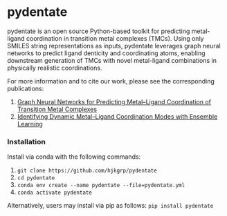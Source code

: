 # pydentate
pydentate is an open source Python-based toolkit for predicting metal-ligand coordination in transition metal complexes (TMCs). Using only SMILES string representations as inputs, pydentate leverages graph neural networks to predict ligand denticity and coordinating atoms, enabling downstream generation of TMCs with novel metal-ligand combinations in physically realistic coordinations.

For more information and to cite our work, please see the corresponding publications:
1. [Graph Neural Networks for Predicting Metal–Ligand Coordination of Transition Metal Complexes](https://chemrxiv.org/engage/chemrxiv/article-details/66fdb15251558a15efe0557a)
2. [Identifying Dynamic Metal–Ligand Coordination Modes with Ensemble Learning](https://chemrxiv.org/engage/chemrxiv/article-details/689f4370a94eede154e7a9de)

### Installation
Install via conda with the following commands:
1. `git clone https://github.com/hjkgrp/pydentate`
2. `cd pydentate`
3. `conda env create --name pydentate --file=pydentate.yml`
4. `conda activate pydentate`

Alternatively, users may install via pip as follows:
`pip install pydentate`
